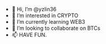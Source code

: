 - 👋 Hi, I’m @yzlin36
- 👀 I’m interested in CRYPTO
- 🌱 I’m currently learning WEB3
- 💞️ I’m looking to collaborate on BTCs
- 📫 HAVE FUN.

<!---
yzlin36/yzlin36 is a ✨ special ✨ repository because its `README.md` (this file) appears on your GitHub profile.
You can click the Preview link to take a look at your changes.
--->
